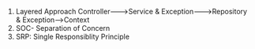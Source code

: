 ﻿1. Layered Approach
Controller--->Service & Exception--->Repository & Exception-->Context
2. SOC- Separation of Concern
3. SRP: Single Responsiblity Principle
